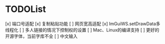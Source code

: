# TODOList

[x] 端口号适配
[x] 复制粘贴功能
[ ] 网页宽高适配
[x] ImGuiWS.setDrawData多线程化
[ ] 多人链接的情况下控制权的设置
[ ] Mac、Linux的编译支持
[ ] 更好的开源字体，当前字库不全
[ ] 中文输入
